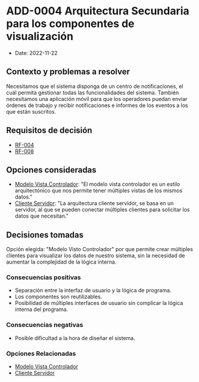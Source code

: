 # ADD-0004 Arquitectura Secundaria para los componentes de visualización

* Date: 2022-11-22

## Contexto y problemas a resolver

Necesitamos que el sistema disponga de un centro de notificaciones, el cuál permita gestionar todas las funcionalidades del sistema. También necesitamos una aplicación móvil para que los operadores puedan enviar órdenes de trabajo y recibir notificaciones e informes de los eventos a los que están suscritos.

## Requisitos de decisión

* [RF-004](../requisitos/RF-004.md)
* [RF-008](../requisitos/RF-008.md)

## Opciones consideradas

* [Modelo Vista Controlador](./0004.1-Modelo-Vista-Controlador.md): "El modelo vista controlador es un estilo arquitectónico que nos permite tener múltiples vistas de los mismos datos."
* [Cliente Servidor](./0004.2-Cliente-Servidor.md): "La arquitectura cliente servidor, se basa en un servidor, al que se pueden conectar múltiples clientes para solicitar los datos que necesitan."

## Decisiones tomadas

Opción elegida: "Modelo Visto Controlador" por que permite crear múltiples clientes para visualizar los datos de nuestro sistema, sin la necesidad de aumentar la complejidad de la lógica interna.

### Consecuencias positivas <!-- optional -->

* Separación entre la interfaz de usuario y la lógica de programa.
* Los componentes son reutilizables.
* Posibilidad de múltiples interfaces de usuario sin complicar la lógica interna del programa.

### Consecuencias negativas <!-- optional -->

* Posible dificultad a la hora de diseñar el sistema.

### Opciones Relacionadas

* [Modelo Vista Controlador](./0004.1-Modelo-Vista-Controlador.md)
* [Cliente Servidor](./0004.2-Cliente-Servidor.md)
